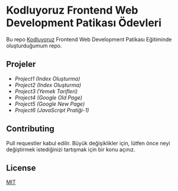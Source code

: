 # Kodluyoruz Frontend Web Development Patikası Ödevleri



Bu repo [Kodluyoruz](https://www.kodluyoruz.org) Frontend Web Development Patikası Eğitiminde oluşturduğumum repo. 


## Projeler

* _Project1 (Index Oluşturma)_
* _Project2 (Index Oluşturma)_
* _Project3 (Yemek Tarifleri)_
* _Project4 (Google Old Page)_
* _Project5 (Google New Page)_
* _Project6 (JavaScript Pratiği-1)_

## Contributing
Pull requestler kabul edilir. Büyük değişiklikler için, lütfen önce neyi değiştirmek istediğinizi tartışmak için bir konu açınız.


## License
[MIT](https://choosealicense.com/licenses/mit/)
